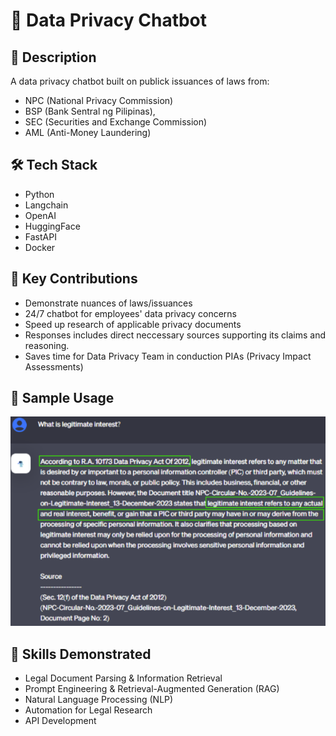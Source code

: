 # 📁 Data Privacy Chatbot

## 📝 Description
A data privacy chatbot built on publick issuances of laws from:

- NPC (National Privacy Commission) 
- BSP (Bank Sentral ng Pilipinas), 
- SEC (Securities and Exchange Commission) 
- AML (Anti-Money Laundering)

## 🛠️ Tech Stack
- Python
- Langchain
- OpenAI
- HuggingFace
- FastAPI
- Docker

## 🚀 Key Contributions
- Demonstrate nuances of laws/issuances
- 24/7 chatbot for employees' data privacy concerns
- Speed up research of applicable privacy documents
- Responses includes direct neccessary sources supporting its claims and reasoning.
- Saves time for Data Privacy Team in conduction PIAs (Privacy Impact Assessments)


## 📸 Sample Usage
<img src="./images/dpbot.png" width="800" alt="Sample Usage">

## 🧠 Skills Demonstrated
- Legal Document Parsing & Information Retrieval
- Prompt Engineering & Retrieval-Augmented Generation (RAG)
- Natural Language Processing (NLP)
- Automation for Legal Research
- API Development